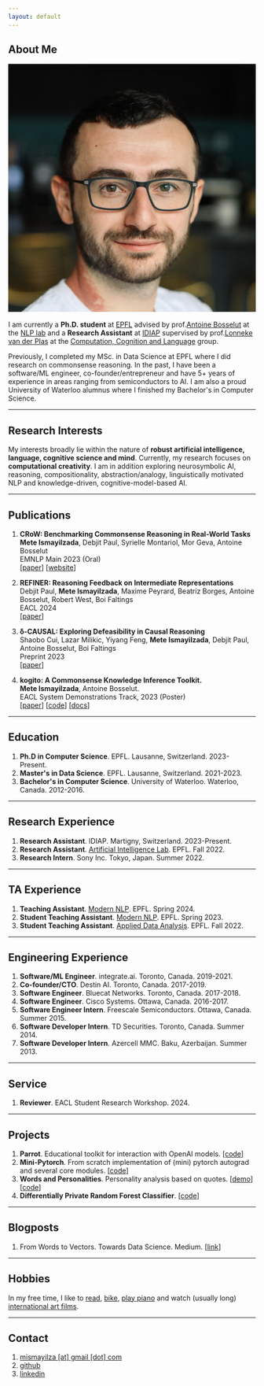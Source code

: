```yaml
---
layout: default
---
```

## <span class="section-bar"></span> About Me

<img class="profile-picture" src="profile-picture.jpeg">

I am currently a **Ph.D. student** at [EPFL](https://epfl.ch) advised by prof.[Antoine Bosselut](https://atcbosselut.github.io/) at the [NLP lab](https://nlp.epfl.ch) and a **Research Assistant** at [IDIAP](https://idiap.ch) supervised by prof.[Lonneke van der Plas](https://www.idiap.ch/~lvdplas/) at the [Computation, Cognition and Language](https://www.idiap.ch/~lvdplas/) group. 

Previously, I completed my MSc. in Data Science at EPFL where I did research on commonsense reasoning. In the past, I have been a software/ML engineer, co-founder/entrepreneur and have 5+ years of experience in areas ranging from semiconductors to AI. I am also a proud University of Waterloo alumnus where I finished my Bachelor's in Computer Science.


--- 

## <span class="section-bar"></span> Research Interests

My interests broadly lie within the nature of **robust artificial intelligence, language, cognitive science and mind**. Currently, my research focuses on **computational creativity**. I am in addition exploring neurosymbolic AI, reasoning, compositionality, abstraction/analogy, linguistically motivated NLP and knowledge-driven, cognitive-model-based AI.  


--- 

## <span class="section-bar"></span> Publications
1. **CRoW: Benchmarking Commonsense Reasoning in Real-World Tasks**<br/>
<span class="authors">**Mete Ismayilzada**, Debjit Paul, Syrielle Montariol, Mor Geva, Antoine Bosselut</span><br/>
<span class="conference">EMNLP Main 2023 (Oral)</span><br/>
[[paper](https://aclanthology.org/2023.emnlp-main.607)] [[website](https://mete.is/crow)] 

2. **REFINER: Reasoning Feedback on Intermediate Representations**<br/>
<span class="authors">Debjit Paul, **Mete Ismayilzada**, Maxime Peyrard, Beatriz Borges, Antoine Bosselut, Robert West, Boi Faltings</span><br/>
<span class="conference">EACL 2024</span><br/>
[[paper](https://arxiv.org/abs/2304.01904)]

3. **&delta;-CAUSAL: Exploring Defeasibility in Causal Reasoning**<br/>
<span class="authors">Shaobo Cui, Lazar Milikic, Yiyang Feng, **Mete Ismayilzada**, Debjit Paul, Antoine Bosselut, Boi Faltings</span><br/>
<span class="conference">Preprint 2023</span><br/>
[[paper](https://arxiv.org/abs/2401.03183)]

4. **kogito: A Commonsense Knowledge Inference Toolkit.**<br/>
<span class="authors">**Mete Ismayilzada**, Antoine Bosselut.</span><br/>
<span class="conference">EACL System Demonstrations Track, 2023 (Poster)</span><br/>
[[paper](https://aclanthology.org/2023.eacl-demo.12)] [[code](https://github.com/epfl-nlp/kogito)] [[docs](https://kogito.readthedocs.io)]

---

## <span class="section-bar"></span> Education

1. **Ph.D in Computer Science**. EPFL. Lausanne, Switzerland. <span class="dates">2023-Present.</span>
2. **Master's in Data Science**. EPFL. Lausanne, Switzerland. <span class="dates">2021-2023.</span>
3. **Bachelor's in Computer Science**. University of Waterloo. Waterloo, Canada. <span class="dates">2012-2016.</span>

--- 

## <span class="section-bar"></span> Research Experience

1. **Research Assistant**. IDIAP. Martigny, Switzerland. <span class="dates">2023-Present.</span>
2. **Research Assistant**. [Artificial Intelligence Lab](https://lia.epfl.ch/). EPFL. <span class="dates">Fall 2022.</span>
3. **Research Intern**. Sony Inc. Tokyo, Japan. <span class="dates">Summer 2022.</span>

---

## <span class="section-bar"></span> TA Experience

1. **Teaching Assistant**. [Modern NLP](https://nlp.epfl.ch/cs-552-modern-nlp/). EPFL. <span class="dates">Spring 2024.</span>
2. **Student Teaching Assistant**. [Modern NLP](https://nlp.epfl.ch/cs-552-modern-nlp/). EPFL. <span class="dates">Spring 2023.</span>
2. **Student Teaching Assistant**. [Applied Data Analysis](https://dlab.epfl.ch/teaching/fall2022/cs401/). EPFL. <span class="dates">Fall 2022.</span>

---

## <span class="section-bar"></span> Engineering Experience

1. **Software/ML Engineer**. integrate.ai. Toronto, Canada. <span class="dates">2019-2021.</span>
2. **Co-founder/CTO**. Destin AI. Toronto, Canada. <span class="dates">2017-2019.</span>
3. **Software Engineer**. Bluecat Networks. Toronto, Canada. <span class="dates">2017-2018.</span>
4. **Software Engineer**. Cisco Systems. Ottawa, Canada. <span class="dates">2016-2017.</span>
5. **Software Engineer Intern**. Freescale Semiconductors. Ottawa, Canada. <span class="dates">Summer 2015.</span>
6. **Software Developer Intern**. TD Securities. Toronto, Canada. <span class="dates">Summer 2014.</span>
7. **Software Developer Intern**. Azercell MMC. Baku, Azerbaijan. <span class="dates">Summer 2013.</span>

---

## <span class="section-bar"></span> Service

1. **Reviewer**. EACL Student Research Workshop. <span class="dates">2024.</span>

---

## <span class="section-bar"></span> Projects
1. **Parrot**. Educational toolkit for interaction with OpenAI models. [[code]](https://github.com/epfl-nlp/parrot)
2. **Mini-Pytorch**. From scratch implementation of (mini) pytorch autograd and several core modules. [[code](https://github.com/mismayil/mini-pytorch)]
3. **Words and Personalities**. Personality analysis based on quotes. [[demo](https://mismayil.github.io/words-personalities)] [[code](https://github.com/mismayil/words-personalities)]
3. **Differentially Private Random Forest Classifier**. [[code](https://github.com/IBM/differential-privacy-library/releases/tag/0.5.0)]

---

## <span class="section-bar"></span> Blogposts
1. From Words to Vectors. Towards Data Science. Medium. [[link](https://medium.com/towards-data-science/from-words-to-vectors-e24f0977193e)]

---

## <span class="section-bar"></span> Hobbies
In my free time, I like to [read](https://www.goodreads.com/user/show/34889251-mete-ismayil), [bike](https://www.strava.com/athletes/33241990), [play piano](https://youtube.com/playlist?list=PLWgqALhmmentLA30W40VUV6HXOHH0n6z-) and watch (usually long) [international art films](https://boxd.it/ggyee).

---


## <span class="section-bar"></span> Contact
1. [mismayilza [at] gmail [dot] com](mailto:)
2. [github](https://github.com/mismayil)
3. [linkedin](https://www.linkedin.com/in/mismayilzada)
